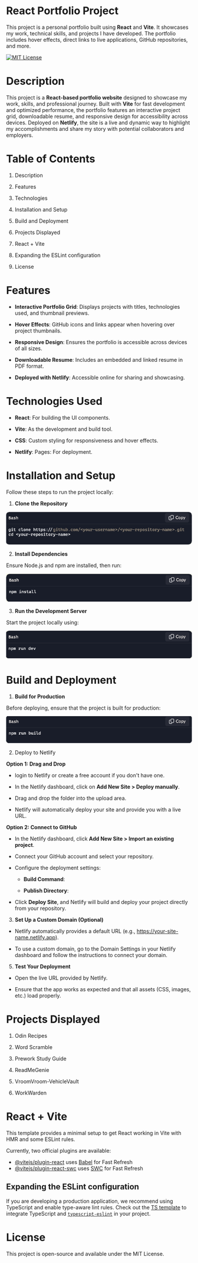 # React Portfolio Project

This project is a personal portfolio built using **React** and **Vite**. It showcases my work, technical skills, and projects I have developed. The portfolio includes hover effects, direct links to live applications, GitHub repositories, and more.

[![MIT License](https://img.shields.io/badge/License-MIT-yellow.svg)](./LICENSE)

# Description

This project is a **React-based portfolio website** designed to showcase my work, skills, and professional journey. Built with **Vite** for fast development and optimized performance, the portfolio features an interactive project grid, downloadable resume, and responsive design for accessibility across devices. Deployed on **Netlify**, the site is a live and dynamic way to highlight my accomplishments and share my story with potential collaborators and employers.

# Table of Contents

1. Description

2. Features

3. Technologies

4. Installation and Setup

5. Build and Deployment

6. Projects Displayed

7. React + Vite

8. Expanding the ESLint configuration

9. License

# Features

* **Interactive Portfolio Grid**: Displays projects with titles, technologies used, and thumbnail previews.

* **Hover Effects**: GitHub icons and links appear when hovering over project thumbnails.

* **Responsive Design**: Ensures the portfolio is accessible across devices of all sizes.

* **Downloadable Resume**: Includes an embedded and linked resume in PDF format.

* **Deployed with Netlify**: Accessible online for sharing and showcasing.

# Technologies Used

* **React**: For building the UI components.

* **Vite**: As the development and build tool.

* **CSS**: Custom styling for responsiveness and hover effects.

* **Netlify**: Pages: For deployment.

# Installation and Setup
Follow these steps to run the project locally:

1. **Clone the Repository**

![Step 1: Clone the Repository](public/Icons/step1.png)

2. **Install Dependencies**
 
Ensure Node.js and npm are installed, then run:

![Step 2: Clone the Repository](public/Icons/step2.png)

3. **Run the Development Server**

Start the project locally using:

![Step 3: Clone the Repository](public/Icons/step3.png)
 
# Build and Deployment

1. **Build for Production**

Before deploying, ensure that the project is built for production:

![Step 1: Build for Production](public/Icons/build.png)

2. Deploy to Netlify
   
**Option 1: Drag and Drop**

* login to Netlify or create a free account if you don't have one.
  
* In the Netlify dashboard, click on **Add New Site > Deploy manually**.

* Drag and drop the <dist> folder into the upload area.

* Netlify will automatically deploy your site and provide you with a live URL.

**Option 2: Connect to GitHub**

* In the Netlify dashboard, click **Add New Site > Import an existing project**.

* Connect your GitHub account and select your repository.

* Configure the deployment settings:

   * **Build Command**: <npm run build>

   * **Publish Directory**: <dist> 

* Click **Deploy Site**, and Netlify will build and deploy your project directly from your repository.

3. **Set Up a Custom Domain (Optional)**

* Netlify automatically provides a default URL (e.g., https://your-site-name.netlify.app).

* To use a custom domain, go to the Domain Settings in your Netlify dashboard and follow the instructions to connect your domain.  

5. **Test Your Deployment**

* Open the live URL provided by Netlify.

* Ensure that the app works as expected and that all assets (CSS, images, etc.) load properly.
  
# Projects Displayed

1. Odin Recipes

2. Word Scramble

3. Prework Study Guide

4. ReadMeGenie

5. VroomVroom-VehicleVault

6. WorkWarden

# React + Vite

This template provides a minimal setup to get React working in Vite with HMR and some ESLint rules.

Currently, two official plugins are available:

- [@vitejs/plugin-react](https://github.com/vitejs/vite-plugin-react/blob/main/packages/plugin-react/README.md) uses [Babel](https://babeljs.io/) for Fast Refresh
- [@vitejs/plugin-react-swc](https://github.com/vitejs/vite-plugin-react-swc) uses [SWC](https://swc.rs/) for Fast Refresh

## Expanding the ESLint configuration

If you are developing a production application, we recommend using TypeScript and enable type-aware lint rules. Check out the [TS template](https://github.com/vitejs/vite/tree/main/packages/create-vite/template-react-ts) to integrate TypeScript and [`typescript-eslint`](https://typescript-eslint.io) in your project.

# License

This project is open-source and available under the MIT License.


